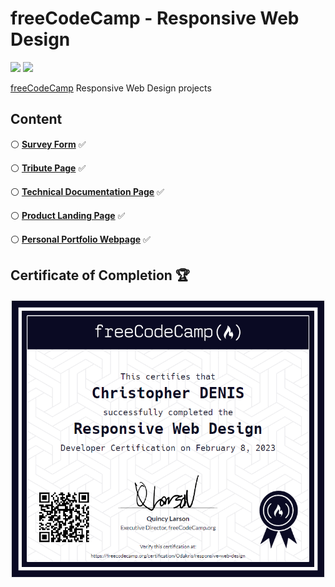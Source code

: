 # freeCodeCamp - Responsive Web Design

<img src="https://img.shields.io/badge/HTML5-E34F26?style=for-the-badge&logo=html5&logoColor=white">  <img src="https://img.shields.io/badge/CSS3-1572B6?style=for-the-badge&logo=css3&logoColor=white">

[freeCodeCamp](https://www.freecodecamp.org/learn/2022/responsive-web-design/) Responsive Web Design projects

## Content

:white_circle: **[Survey Form](https://codepen.io/odakris/full/yLqwMBw)** :white_check_mark:

:white_circle: **[Tribute Page](https://codepen.io/odakris/full/MWBxppg)** :white_check_mark:

:white_circle: **[Technical Documentation Page](https://codepen.io/odakris/full/gOjEmmz)** :white_check_mark:

:white_circle: **[Product Landing Page](https://codepen.io/odakris/full/MWBxpmg)** :white_check_mark:

:white_circle: **[Personal Portfolio Webpage](https://codepen.io/odakris/full/wvQYLWO)** :white_check_mark:

## Certificate of Completion 🏆

<p align="center"><img src="./certificateofcompletion.png"></p>


